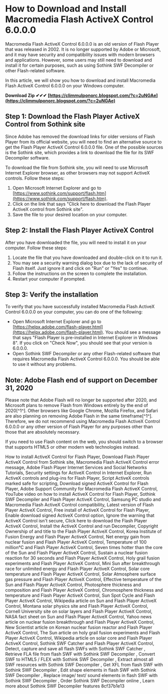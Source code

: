 # How to Download and Install Macromedia Flash ActiveX Control 6.0.0.0
 
Macromedia Flash ActiveX Control 6.0.0.0 is an old version of Flash Player that was released in 2002. It is no longer supported by Adobe or Microsoft, and it may have security and compatibility issues with modern browsers and applications. However, some users may still need to download and install it for certain purposes, such as using Sothink SWF Decompiler or other Flash-related software.
 
In this article, we will show you how to download and install Macromedia Flash ActiveX Control 6.0.0.0 on your Windows computer.
 
**Download Zip ✔✔✔ [https://climmulponorc.blogspot.com/?c=2uNGAe](https://climmulponorc.blogspot.com/?c=2uNGAe)**


 
## Step 1: Download the Flash Player ActiveX Control from Sothink site
 
Since Adobe has removed the download links for older versions of Flash Player from its official website, you will need to find an alternative source to get the Flash Player ActiveX Control 6.0.0.0 file. One of the possible sources is the Sothink site, which provides a link to download the file for its SWF Decompiler software.
 
To download the file from Sothink site, you will need to use Microsoft Internet Explorer browser, as other browsers may not support ActiveX controls. Follow these steps:
 
1. Open Microsoft Internet Explorer and go to [https://www.sothink.com/support/flash.htm](https://www.sothink.com/support/flash.htm).
2. Click on the link that says "Click here to download the Flash Player ActiveX control from Sothink site".
3. Save the file to your desired location on your computer.

## Step 2: Install the Flash Player ActiveX Control
 
After you have downloaded the file, you will need to install it on your computer. Follow these steps:

1. Locate the file that you have downloaded and double-click on it to run it.
2. You may see a security warning dialog box due to the lack of security of Flash itself. Just ignore it and click on "Run" or "Yes" to continue.
3. Follow the instructions on the screen to complete the installation.
4. Restart your computer if prompted.

## Step 3: Verify the installation
 
To verify that you have successfully installed Macromedia Flash ActiveX Control 6.0.0.0 on your computer, you can do one of the following:

- Open Microsoft Internet Explorer and go to [https://helpx.adobe.com/flash-player.html](https://helpx.adobe.com/flash-player.html). You should see a message that says "Flash Player is pre-installed in Internet Explorer in Windows 8". If you click on "Check Now", you should see that your version is 6.0.0.0.
- Open Sothink SWF Decompiler or any other Flash-related software that requires Macromedia Flash ActiveX Control 6.0.0.0. You should be able to use it without any problems.

## Note: Adobe Flash end of support on December 31, 2020
 
Please note that Adobe Flash will no longer be supported after 2020, and Microsoft plans to remove Flash from Windows entirely by the end of 2020[^1^]. Other browsers like Google Chrome, Mozilla Firefox, and Safari are also planning on removing Adobe Flash in the same timeframe[^1^]. Therefore, we do not recommend using Macromedia Flash ActiveX Control 6.0.0.0 or any other version of Flash Player for any purposes other than those that are absolutely necessary.
 
If you need to use Flash content on the web, you should switch to a browser that supports HTML5 or other modern web technologies instead.
 
How to install ActiveX Control for Flash Player,  Download Flash Player ActiveX Control from Sothink site,  Macromedia Flash ActiveX Control error message,  Adobe Flash Player Internet Services and Social Networks Tutorials,  Security settings for ActiveX Control in Internet Explorer,  Run ActiveX controls and plug-ins for Flash Player,  Script ActiveX controls marked safe for scripting,  Download signed ActiveX Control for Flash Player,  Adobe Support Community for Macromedia Flash ActiveX Control,  YouTube video on how to install ActiveX Control for Flash Player,  Sothink SWF Decompiler and Flash Player ActiveX Control,  Samsung PC studio and Macromedia Flash ActiveX Control compatibility,  Latest version of Flash Player ActiveX Control,  Free install of ActiveX Control for Flash Player,  Enable download signed ActiveX Control option,  Ignore the warning that ActiveX Control isn't secure,  Click here to download the Flash Player ActiveX Control,  Install the ActiveX Control and run Decompiler,  Copyright Ownership of and title to the Flash Player ActiveX Control,  Korea Institute of Fusion Energy and Flash Player ActiveX Control,  Net energy gain from nuclear fusion and Flash Player ActiveX Control,  Temperature of 100 million°C and Flash Player ActiveX Control,  Seven times hotter than the core of the Sun and Flash Player ActiveX Control,  Sustain a nuclear fusion reaction for 30 seconds and Flash Player ActiveX Control,  Holy grail fusion experiments and Flash Player ActiveX Control,  Mini Sun after breakthrough race for unlimited energy and Flash Player ActiveX Control,  Solar core temperature and Flash Player ActiveX Control,  Solar Atmosphere surface gas pressure and Flash Player ActiveX Control,  Effective temperature of the Sun and Flash Player ActiveX Control,  Photosphere thickness and composition and Flash Player ActiveX Control,  Chromosphere thickness and temperature and Flash Player ActiveX Control,  Sun Spot Cycle and Flash Player ActiveX Control,  Wikipedia article on Sun and Flash Player ActiveX Control,  Montana solar physics site and Flash Player ActiveX Control,  Cornell University site on solar layers and Flash Player ActiveX Control,  NASA fact sheet on Sun and Flash Player ActiveX Control,  Yahoo news article on nuclear fusion breakthrough and Flash Player ActiveX Control,  New Scientist article on Korean nuclear fusion reactor and Flash Player ActiveX Control,  The Sun article on holy grail fusion experiments and Flash Player ActiveX Control,  Wikipedia article on solar core and Flash Player ActiveX Control,  Sothink SWF Catcher and Flash Player ActiveX Control,  Detect, capture and save all flash SWFs with Sothink SWF Catcher ,  Retrieve FLA file from flash SWF with Sothink SWF Decompiler ,  Convert SWF to HTML5 / FLEX with Sothink SWF Decompiler ,  Extract almost all SWF resources with Sothink SWF Decompiler ,  Get XFL from flash SWF with Sothink SWF Decompiler ,  Edit shape elements in flash SWF with Sothink SWF Decompiler ,  Replace image/ text/ sound elements in flash SWF with Sothink SWF Decompiler ,  Order Sothink SWF Decompiler online ,  Learn more about Sothink SWF Decompiler features
 8cf37b1e13
 

